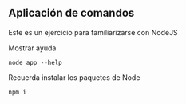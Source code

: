 ## Aplicación de comandos

Este es un ejercicio para familiarizarse con NodeJS

Mostrar ayuda

```
node app --help
```

Recuerda instalar los paquetes de Node

```
npm i
```